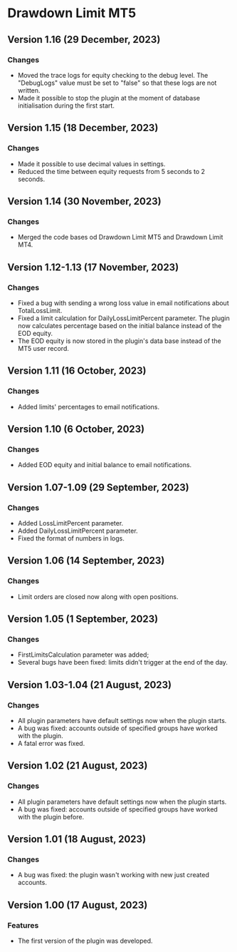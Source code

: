 # Drawdown Limit MT5

## Version 1.16 (29 December, 2023)
### Changes
* Moved the trace logs for equity checking to the debug level. The "DebugLogs" value must be set to "false" so that these logs are not written.
* Made it possible to stop the plugin at the moment of database initialisation during the first start.

## Version 1.15 (18 December, 2023)
### Changes
* Made it possible to use decimal values in settings.
* Reduced the time between equity requests from 5 seconds to 2 seconds.

## Version 1.14 (30 November, 2023)
### Changes
* Merged the code bases od Drawdown Limit MT5 and Drawdown Limit MT4.

## Version 1.12-1.13 (17 November, 2023)
### Changes
* Fixed a bug with sending a wrong loss value in email notifications about TotalLossLimit.
* Fixed a limit calculation for DailyLossLimitPercent parameter. The plugin now calculates percentage based on the initial balance instead of the EOD equity.
* The EOD equity is now stored in the plugin's data base instead of the MT5 user record.

## Version 1.11 (16 October, 2023)
### Changes
* Added limits' percentages to email notifications.

## Version 1.10 (6 October, 2023)
### Changes
* Added EOD equity and initial balance to email notifications.

## Version 1.07-1.09 (29 September, 2023)
### Changes
* Added LossLimitPercent parameter.
* Added DailyLossLimitPercent parameter.
* Fixed the format of numbers in logs.

## Version 1.06 (14 September, 2023)
### Changes
* Limit orders are closed now along with open positions.

## Version 1.05 (1 September, 2023)
### Changes
* FirstLimitsCalculation parameter was added;
* Several bugs have been fixed: limits didn't trigger at the end of the day.

## Version 1.03-1.04 (21 August, 2023)
### Changes
* All plugin parameters have default settings now when the plugin starts.
* A bug was fixed: accounts outside of specified groups have worked with the plugin.
* A fatal error was fixed.


## Version 1.02 (21 August, 2023)
### Changes
* All plugin parameters have default settings now when the plugin starts.
* A bug was fixed: accounts outside of specified groups have worked with the plugin before.


## Version 1.01 (18 August, 2023)
### Changes
* A bug was fixed: the plugin wasn't working with new just created accounts.


## Version 1.00 (17 August, 2023)
### Features
* The first version of the plugin was developed.
